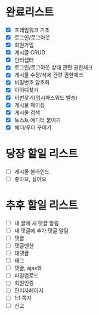 # 완료리스트
- [x] 프레임워크 기초
- [x] 로그인/로그아웃
- [x] 회원가입
- [x] 게시글 CRUD
- [x] 인터셉터
- [x] 로그인/로그아웃 상태 관련 권한체크
- [x] 게시물 수정/삭제 관련 권한체크
- [x] 비밀번호 암호화
- [x] 아이디찾기
- [x] 비번찾기(임시패스워드 발송)
- [x] 게시물 페이징
- [x] 게시물 검색
- [x] 토스트 에디터 붙이기
- [x] 헤더/푸터 꾸미기

# 당장 할일 리스트
- [ ] 게시물 블라인드
- [ ] 좋아요, 싫어요

# 추후 할일 리스트
- [ ] 내 글에 새 댓글 알림
- [ ] 내 댓글에 추가 댓글 알림
- [ ] 댓글
- [ ] 댓글멘션
- [ ] 대댓글
- [ ] 태그
- [ ] 댓글, ajax화
- [ ] 파일업로드
- [ ] 회원인증
- [ ] 관리자페이지
- [ ] 1:1 쪽지
- [ ] 신고
